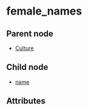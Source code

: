 # female\_names

## Parent node

* [Culture](../)

## Child node

* [name](name.md)

## Attributes

